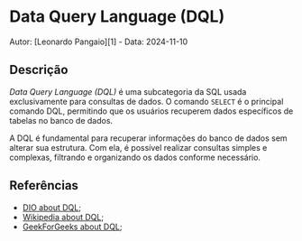 # Data Query Language (DQL)

Autor: [Leonardo Pangaio][1] - Data: 2024-11-10

## Descrição

*Data Query Language (DQL)* é uma subcategoria da SQL usada exclusivamente para consultas de dados. O comando `SELECT` é o principal comando DQL, permitindo que os usuários recuperem dados específicos de tabelas no banco de dados.

A DQL é fundamental para recuperar informações do banco de dados sem alterar sua estrutura. Com ela, é possível realizar consultas simples e complexas, filtrando e organizando os dados conforme necessário.

## Referências

- [DIO about DQL](https://www.dio.me/articles/dql-data-query-language);
- [Wikipedia about DQL](https://en.wikipedia.org/wiki/Data_query_language);
- [GeekForGeeks about DQL](https://www.geeksforgeeks.org/dql-full-form/);
